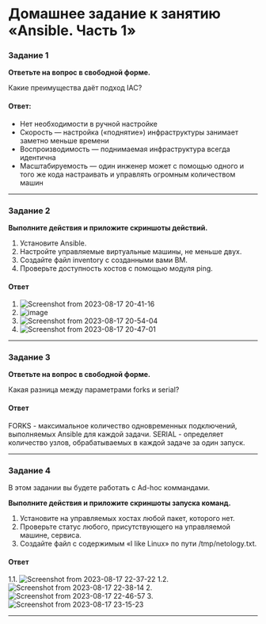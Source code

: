 # Домашнее задание к занятию «Ansible. Часть 1»

### Задание 1

**Ответьте на вопрос в свободной форме.**

Какие преимущества даёт подход IAC?

#### Ответ:

- Нет необходимости в ручной настройке
- Скорость — настройка («поднятие») инфраструктуры занимает заметно меньше времени
- Воспроизводимость — поднимаемая инфраструктура всегда идентична
- Масштабируемость — один инженер может с помощью одного и того же кода настраивать и управлять огромным количеством машин

---

### Задание 2 

**Выполните действия и приложите скриншоты действий.**

1. Установите Ansible.
2. Настройте управляемые виртуальные машины, не меньше двух.
3. Создайте файл inventory с созданными вами ВМ.
4. Проверьте доступность хостов с помощью модуля ping.

#### Ответ


1. ![Screenshot from 2023-08-17 20-41-16](https://github.com/megasts/home_works/assets/71494027/42a9869c-51d9-4766-a8ba-91690958f8b2)
2. ![image](https://github.com/megasts/home_works/assets/71494027/437a2b56-c371-4021-b6b6-c77526eeb92d)
3. ![Screenshot from 2023-08-17 20-54-04](https://github.com/megasts/home_works/assets/71494027/4a5cd732-3af1-41b0-ab8d-756e346ecc76)
4. ![Screenshot from 2023-08-17 20-47-01](https://github.com/megasts/home_works/assets/71494027/47f4dcb4-116a-46a8-8abe-a81ca2a0ae91)



 
---

### Задание 3 

**Ответьте на вопрос в свободной форме.**

Какая разница между параметрами forks и serial? 

#### Ответ

FORKS - максимальное количество одновременных подключений, выполняемых Ansible для каждой задачи.
SERIAL - определяет количество узлов, обрабатываемых в каждой задаче за один запуск.

---

### Задание 4 

В этом задании вы будете работать с Ad-hoc коммандами.

**Выполните действия и приложите скриншоты запуска команд.**

1. Установите на управляемых хостах любой пакет, которого нет.
2. Проверьте статус любого, присутствующего на управляемой машине, сервиса. 
3. Создайте файл с содержимым «I like Linux» по пути /tmp/netology.txt.

#### Ответ

1.1. ![Screenshot from 2023-08-17 22-37-22](https://github.com/megasts/home_works/assets/71494027/ae2c5fde-0db4-4a80-8602-6a37a9dedb3b)
1.2. ![Screenshot from 2023-08-17 22-38-14](https://github.com/megasts/home_works/assets/71494027/779916a3-8dee-4d65-a78a-c153d6d3218e)
2. ![Screenshot from 2023-08-17 22-46-57](https://github.com/megasts/home_works/assets/71494027/df8aaf88-fb44-46ae-9f2c-ac83a3436835)
3. ![Screenshot from 2023-08-17 23-15-23](https://github.com/megasts/home_works/assets/71494027/3480da0b-46a9-40a6-a076-bc14f7d82da4)

---
 
